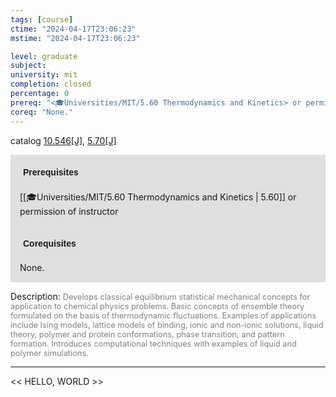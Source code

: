```yaml
---
tags: [course]
ctime: "2024-04-17T23:06:23"
mstime: "2024-04-17T23:06:23"

level: graduate
subject: 
university: mit
completion: closed
percentage: 0
prereq: "<🎓Universities/MIT/5.60 Thermodynamics and Kinetics> or permission of instructor"
coreq: "None."
---
```


catalog [10.546[J]](http://student.mit.edu/catalog/m10a.html#10.546), [5.70[J]](http://student.mit.edu/catalog/m5b.html#5.70)

<span style="display: block; padding: 15px; background-color: rgb(100, 100, 100, 0.2);"><font id="m_prereq399_0" style="display: block; font-family: Arial, sans-serif; font-weight: bold; padding: 5px">Prerequisites</font><br><span id="prereq399_0">[[🎓Universities/MIT/5.60 Thermodynamics and Kinetics | 5.60]] or permission of instructor</span></span>
<span style="display: block; padding: 15px; background-color: rgb(100, 100, 100, 0.2);"><font id="m_coreq399_0" style="display: block; font-family: Arial, sans-serif; font-weight: bold; padding: 5px">Corequisites</font><br><span id="coreq399_0">None.</span></span>

<font style="">Description:</font>
<font style="color: grey; font-size: 0.8rem;">Develops classical equilibrium statistical mechanical concepts for application to chemical physics problems. Basic concepts of ensemble theory formulated on the basis of thermodynamic fluctuations. Examples of applications include Ising models, lattice models of binding, ionic and non-ionic solutions, liquid theory, polymer and protein conformations, phase transition, and pattern formation. Introduces computational techniques with examples of liquid and polymer simulations.</font>



---

<< HELLO, WORLD >>
